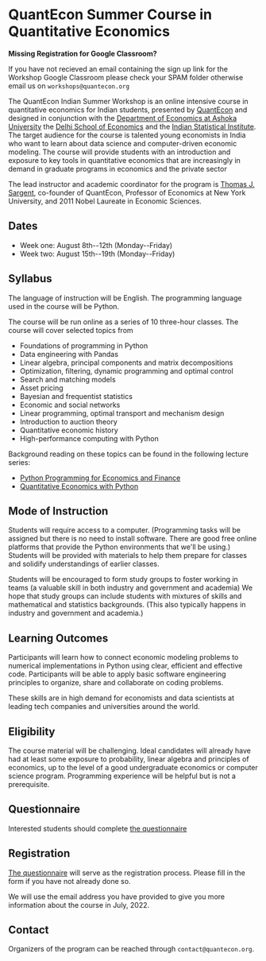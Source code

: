 # QuantEcon Summer Course in Quantitative Economics

**Missing Registration for Google Classroom?**

If you have not recieved an email containing the sign up link
for the Workshop Google Classroom please check your SPAM folder
otherwise email us on `workshops@quantecon.org`

The QuantEcon Indian Summer Workshop is an online intensive course in
quantitative economics for Indian students, presented by
[QuantEcon](https://quantecon.org/) and designed in conjunction with the
[Department of Economics at Ashoka
University](https://www.ashoka.edu.in/department/department-of-economics/) the
[Delhi School of Economics](http://econdse.org/) and the [Indian Statistical
Institute](https://www.isical.ac.in/).  The target audience for the course is
talented young economists in India who want to learn about  data science and
computer-driven economic modeling.  The course will provide students with an
introduction and exposure to key tools in quantitative economics that are
increasingly in demand in graduate programs in economics and the private
sector

The lead instructor and academic coordinator for the program is [Thomas J.
Sargent](http://www.tomsargent.com/), co-founder of QuantEcon, Professor of
Economics at New York University, and 2011 Nobel Laureate in Economic
Sciences.

## Dates

* Week one: August 8th--12th (Monday--Friday) 
* Week two: August 15th--19th (Monday--Friday) 

## Syllabus

The language of instruction will be English.  The programming language used in
the course will be Python.

The course will be run online as a series of 10 three-hour classes.  The
course will cover selected topics from 

* Foundations of programming in Python
* Data engineering with Pandas
* Linear algebra, principal components and matrix decompositions
* Optimization, filtering, dynamic programming and optimal control
* Search and matching models
* Asset pricing
* Bayesian and frequentist statistics
* Economic and social networks
* Linear programming, optimal transport and mechanism design
* Introduction to auction theory
* Quantitative economic history
* High-performance computing with Python

Background reading on these topics can be found in the following lecture
series:

* [Python Programming for Economics and Finance](https://python-programming.quantecon.org/intro.html)
* [Quantitative Economics with Python](https://python.quantecon.org/intro.html)


## Mode of Instruction

Students will require access to a computer.  (Programming tasks will be
assigned but there is no need to install software. There are good free online
platforms that provide the Python environments that we'll be using.) Students
will be provided with materials to help them prepare for classes and solidify
understandings of earlier classes.  

Students will be encouraged to form study groups to foster working in teams (a
valuable skill in both industry and government and academia) We hope that
study groups can include students with mixtures of skills and mathematical and
statistics backgrounds. (This also typically happens in industry and
government and academia.)


## Learning Outcomes

Participants will learn how to connect economic modeling problems to numerical
implementations in Python using clear, efficient and effective code.
Participants will be able to apply basic software engineering principles to
organize, share and collaborate on coding problems.

These skills are in high demand for economists and data scientists at leading
tech companies and universities around the world.

## Eligibility

The course material will be challenging.  Ideal candidates will already have
had at least some exposure to probability, linear algebra and principles of economics,
up to the level of a good undergraduate economics or computer science
program.  Programming experience will be helpful but is not a prerequisite.

## Questionnaire

Interested students should complete [the
questionnaire](https://docs.google.com/forms/d/e/1FAIpQLSf3wtKZ1UDgUYY3eSlsVQD2iUvmg7F7VzonaI4Q480oF-FtPQ/viewform)


## Registration

[The
questionnaire](https://docs.google.com/forms/d/e/1FAIpQLSf3wtKZ1UDgUYY3eSlsVQD2iUvmg7F7VzonaI4Q480oF-FtPQ/viewform)
will serve as the registration process. Please fill in the form if you have
not already done so.

We will use the email address you have provided to give you more information
about the course in July, 2022.

## Contact

Organizers of the program can be reached through `contact@quantecon.org`.
